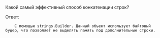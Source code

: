 Какой самый эффективный способ конкатенации строк?

Ответ:

```
    С помощью strings.Builder. Данный объект использует байтовый буфер, что позволяет не выделять память под дополнительные строки.
```
